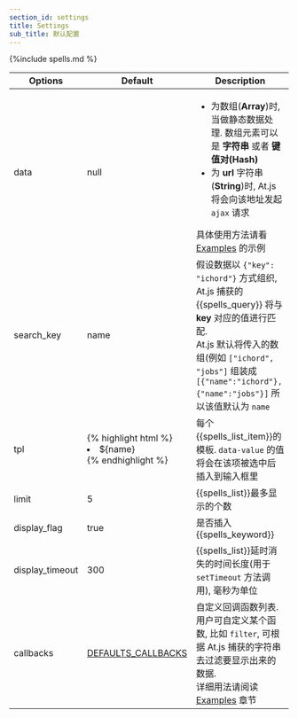 ```yaml
---
section_id: settings
title: Settings 
sub_title: 默认配置
---
```


{%include spells.md %}

<table class="table table-bordered table-striped">
  <thead>
    <tr>
      <th>Options</th>
      <th>Default</th>
      <th>Description</th>
    </tr>
  </thead>
  <tbody>
    <tr>
      <td>data</td>
      <td>null</td>
      <td>
        <ul>
          <li>
            为数组(<strong>Array</strong>)时, 当做静态数据处理. 数组元素可以是 <strong>字符串</strong> 或者 <strong>键值对(Hash)</strong> <br/>
          </li>
          <li>
            为 <strong>url</strong> 字符串(<strong>String</strong>)时, At.js 将会向该地址发起 <code>ajax</code> 请求 <br/>
          </li>
        </ul>
        具体使用方法请看 <a href="#examples">Examples</a> 的示例
      </td>
    </tr>
    <tr>
      <td>search_key</td>
      <td>name</td>
      <td>
        假设数据以 <code>{"key": "ichord"}</code> 方式组织, At.js 捕获的 {{spells_query}} 将与 <strong>key</strong> 对应的值进行匹配.<br/>
        At.js 默认将传入的数组(例如 <code>["ichord", "jobs"]</code> 组装成 <code>[{"name":"ichord"}, {"name":"jobs"}]</code>
        所以该值默认为 <code>name</code>
      </td>
    </tr>
    <tr>
      <td>tpl</td>
      <td>
{% highlight html %}
<li data-value='${name}'>${name}</li>
{% endhighlight %}
      </td>
      <td>
        每个{{spells_list_item}}的模板. <code>data-value</code> 的值将会在该项被选中后插入到输入框里
      </td>
    </tr>
    <tr>
      <td>limit</td>
      <td>5</td>
      <td>
        {{spells_list}}最多显示的个数
      </td>
    </tr>
    <tr>
     <td>display_flag</td>
     <td>true</td>
     <td>
      是否插入{{spells_keyword}}
    </td>
  </tr>
  <tr>
   <td>display_timeout</td>
   <td>300</td>
   <td>
    {{spells_list}}延时消失的时间长度(用于 <code>setTimeout</code> 方法调用), 毫秒为单位
  </td>
</tr>
<tr>
  <td>callbacks</td>
  <td><a href="#callbacks">DEFAULTS_CALLBACKS</a></td>
  <td>
    自定义回调函数列表. <br/>
    用户可自定义某个函数, 比如 <code>filter</code>, 可根据 At.js 捕获的字符串去过滤要显示出来的数据. <br/>
    详细用法请阅读 <a href="#examples">Examples</a> 章节
  </td>
</tr>
</tbody>
</table>
